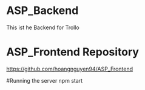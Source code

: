 # ASP_Backend
This ist he Backend for Trollo

# ASP_Frontend Repository
https://github.com/hoangnguyen94/ASP_Frontend

#Running the server
npm start
